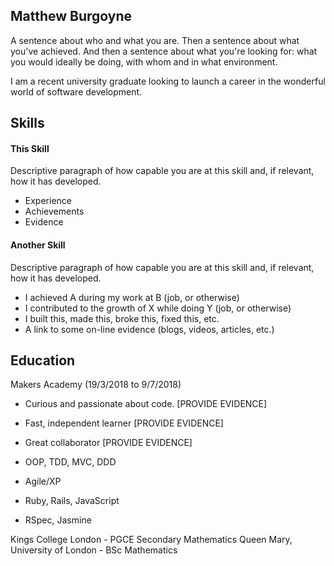 ## Matthew Burgoyne

A sentence about who and what you are. Then a sentence about what you've achieved. And then a sentence about what you're looking for: what you would ideally be doing, with whom and in what environment.

I am a recent university graduate looking to launch a career in the wonderful world of software development.

## Skills

#### This Skill

Descriptive paragraph of how capable you are at this skill and, if relevant, how it has developed.

- Experience
- Achievements
- Evidence

#### Another Skill

Descriptive paragraph of how capable you are at this skill and, if relevant, how it has developed.

- I achieved A during my work at B (job, or otherwise)
- I contributed to the growth of X while doing Y (job, or otherwise)
- I built this, made this, broke this, fixed this, etc.
- A link to some on-line evidence (blogs, videos, articles, etc.)

## Education
Makers Academy (19/3/2018 to 9/7/2018)

- Curious and passionate about code. [PROVIDE EVIDENCE]
- Fast, independent learner [PROVIDE EVIDENCE]
- Great collaborator [PROVIDE EVIDENCE]

- OOP, TDD, MVC, DDD
- Agile/XP
- Ruby, Rails, JavaScript
- RSpec, Jasmine


Kings College London - PGCE Secondary Mathematics
Queen Mary, University of London - BSc Mathematics

